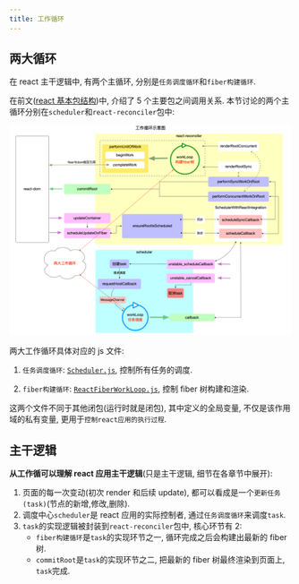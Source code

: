 ```yaml
---
title: 工作循环
---
```


## 两大循环

在 react 主干逻辑中, 有两个主循环, 分别是`任务调度循环`和`fiber构建循环`.

在前文([react 基本包结构](./pkg-structure.md))中, 介绍了 5 个主要包之间调用关系. 本节讨论的两个主循环分别在`scheduler`和`react-reconciler`包中:

![](../../snapshots/workloop.png)

两大工作循环具体对应的 js 文件:

1. `任务调度循环`: [`Scheduler.js`](https://github.com/facebook/react/blob/v16.13.1/packages/scheduler/src/Scheduler.js), 控制所有任务的调度.

2. `fiber构建循环`: [`ReactFiberWorkLoop.js`](https://github.com/facebook/react/blob/v16.13.1/packages/react-reconciler/src/ReactFiberWorkLoop.js), 控制 fiber 树构建和渲染.

这两个文件不同于其他闭包(运行时就是闭包), 其中定义的全局变量, 不仅是该作用域的私有变量, 更用于`控制react应用的执行过程`.

## 主干逻辑

**从工作循可以理解 react 应用主干逻辑**(只是主干逻辑, 细节在各章节中展开):

1. 页面的每一次变动(初次 render 和后续 update), 都可以看成是一个`更新任务(task)`(节点的新增,修改,删除).
2. 调度中心`scheduler`是 react 应用的实际控制者, 通过`任务调度循环`来调度`task`.
3. `task`的实现逻辑被封装到`react-reconciler`包中, 核心环节有 2:
   - `fiber构建循环`是`task`的实现环节之一, 循环完成之后会构建出最新的 fiber 树.
   - `commitRoot`是`task`的实现环节之二, 把最新的 fiber 树最终渲染到页面上, `task`完成.
